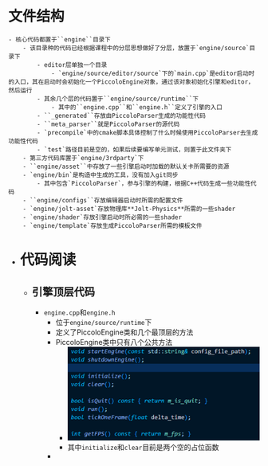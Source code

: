 # 文件结构
	- 核心代码都置于``engine``目录下
		- 该目录种的代码已经根据课程中的分层思想做好了分层，放置于`engine/source`目录下
			- editor层单独一个目录
				- `engine/source/editor/source`下的`main.cpp`是editor启动时的入口，其在启动时会初始化一个PiccoloEngine对象，通过该对象初始化引擎和editor，然后运行
			- 其余几个层的代码置于``engine/source/runtime``下
				- 其中的``engine.cpp``和``engine.h``定义了引擎的入口
			- ``_generated``存放由PiccoloParser生成的功能性代码
			- ``meta_parser``就是PiccoloParser的源代码
			- `precompile`中的cmake脚本具体控制了什么时候使用PiccoloParser去生成功能性代码
			- `test`路径目前是空的，如果后续要编写单元测试，则置于此文件夹下
		- 第三方代码库置于`engine/3rdparty`下
		- ``engine/asset``中存放了一些引擎启动时加载的默认关卡所需要的资源
		- `engine/bin`是构造中生成的工具，没有加入git同步
			- 其中包含`PiccoloParser`，参与引擎的构建，根据C++代码生成一些功能性代码
		- ``engine/configs``存放编辑器启动时所需的配置文件
		- `engine/jolt-asset`存放物理库**Jolt-Physics**所需的一些shader
		- `engine/shader`存放引擎启动时所必需的一些shader
		- `engine/template`存放生成PiccoloParser所需的模板文件
- # 代码阅读
	- ## 引擎顶层代码
		- ``engine.cpp``和``engine.h``
			- 位于``engine/source/runtime``下
			- 定义了PiccoloEngine类和几个最顶层的方法
			- PiccoloEngine类中只有八个公共方法
				- ![image.png](../assets/image_1709726264722_0.png)
				- 其中`initialize`和`clear`目前是两个空的占位函数
			-